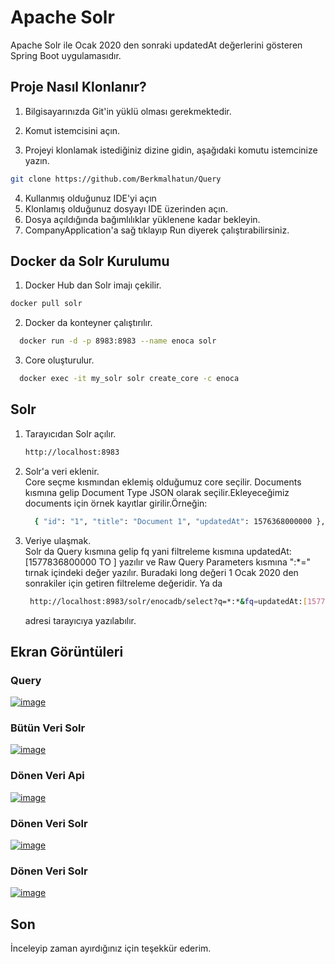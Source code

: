 
# Apache Solr

Apache Solr ile Ocak 2020 den sonraki updatedAt değerlerini gösteren Spring Boot uygulamasıdır.

 ## Proje Nasıl Klonlanır?

1. Bilgisayarınızda Git'in yüklü olması gerekmektedir.

2. Komut istemcisini açın.

3. Projeyi klonlamak istediğiniz dizine gidin, aşağıdaki komutu istemcinize yazın.


```bash 
git clone https://github.com/Berkmalhatun/Query
```
4. Kullanmış olduğunuz IDE'yi açın  
5. Klonlamış olduğunuz dosyayı IDE üzerinden açın.
6. Dosya açıldığında bağımlılıklar yüklenene kadar bekleyin.
7. CompanyApplication'a sağ tıklayıp Run diyerek çalıştırabilirsiniz.
## Docker da Solr Kurulumu

1. Docker Hub dan Solr imajı çekilir. 
  ```bash 
  docker pull solr
 ```
2. Docker da konteyner çalıştırılır.
```bash 
  docker run -d -p 8983:8983 --name enoca solr
 ```
3. Core oluşturulur.
```bash 
  docker exec -it my_solr solr create_core -c enoca
   ```
## Solr
1. Tarayıcıdan Solr açılır.         
    ```bash 
    http://localhost:8983
      ```
2. Solr'a veri eklenir.     
    Core seçme kısmından eklemiş olduğumuz core seçilir. Documents kısmına gelip Document Type JSON olarak seçilir.Ekleyeceğimiz documents için örnek kayıtlar girilir.Örneğin:   
    ```bash 
      { "id": "1", "title": "Document 1", "updatedAt": 1576368000000 }, { "id": "2", "title": "Document 2", "updatedAt": 1576368000000 }, { "id": "3", "title": "Document 3", "updatedAt": 1576368000000 }, { "id": "4", "title": "Document 4", "updatedAt": 1579046400000 }, { "id": "5", "title": "Document 5", "updatedAt": 1579046400000 }
      ```
3. Veriye ulaşmak.  
    Solr da Query kısmına gelip fq yani filtreleme kısmına updatedAt:[1577836800000 TO ] yazılır ve Raw Query Parameters kısmına ":*=" tırnak içindeki değer yazılır. Buradaki long değeri 1 Ocak 2020 den sonrakiler için getiren filtreleme değeridir. Ya da 
   ```bash 
    http://localhost:8983/solr/enocadb/select?q=*:*&fq=updatedAt:[1577836800000%20TO%20*]&rows=10 
   ```
    adresi tarayıcıya yazılabılır.

## Ekran Görüntüleri
### Query 
[![image](https://i.hizliresim.com/rt1o035.png)](https://hizliresim.com/rt1o035)
### Bütün Veri Solr 
[![image](https://i.hizliresim.com/f8sac97.PNG)](https://hizliresim.com/f8sac97)
### Dönen Veri Api
[![image](https://i.hizliresim.com/ketje6u.png)](https://hizliresim.com/ketje6u)
### Dönen Veri Solr
[![image](https://i.hizliresim.com/pix18zq.PNG)](https://hizliresim.com/pix18zq)
### Dönen Veri Solr
[![image](https://i.hizliresim.com/7kwcm8o.PNG)](https://hizliresim.com/7kwcm8o)


## Son
İnceleyip zaman ayırdığınız için teşekkür ederim.
